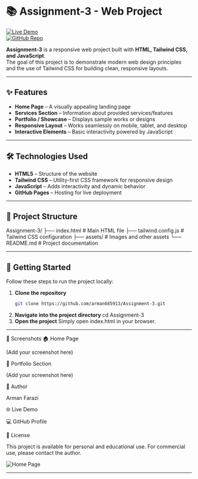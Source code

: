 # 📚 Assignment-3 - Web Project

[![Live Demo](https://img.shields.io/badge/Live-Demo-blue?style=for-the-badge)](https://arman685913.github.io/Assignment-3/)  
[![GitHub Repo](https://img.shields.io/badge/GitHub-Repository-black?style=for-the-badge&logo=github)](https://github.com/arman685913/Assignment-3)

**Assignment-3** is a responsive web project built with **HTML, Tailwind CSS, and JavaScript**.  
The goal of this project is to demonstrate modern web design principles and the use of Tailwind CSS for building clean, responsive layouts.

---

## ✨ Features

- **Home Page** – A visually appealing landing page  
- **Services Section** – Information about provided services/features  
- **Portfolio / Showcase** – Displays sample works or designs  
- **Responsive Layout** – Works seamlessly on mobile, tablet, and desktop  
- **Interactive Elements** – Basic interactivity powered by JavaScript  

---

## 🛠️ Technologies Used

- **HTML5** – Structure of the website  
- **Tailwind CSS** – Utility-first CSS framework for responsive design  
- **JavaScript** – Adds interactivity and dynamic behavior  
- **GitHub Pages** – Hosting for live deployment  

---

## 📂 Project Structure

Assignment-3/
├── index.html # Main HTML file
├── tailwind.config.js # Tailwind CSS configuration
├── assets/ # Images and other assets
└── README.md # Project documentation

---

## 🚀 Getting Started

Follow these steps to run the project locally:

1. **Clone the repository**
   ```bash
   git clone https://github.com/arman685913/Assignment-3.git
2. **Navigate into the project directory**
    cd Assignment-3
3. **Open the project**
    Simply open index.html in your browser.

---

📸 Screenshots
🏠 Home Page

(Add your screenshot here)

📂 Portfolio Section

(Add your screenshot here)

👤 Author

Arman Farazi

🌐 Live Demo

💻 GitHub Profile

📜 License

This project is available for personal and educational use.
For commercial use, please contact the author.

![Home Page](assets/cat-big.png)

---




